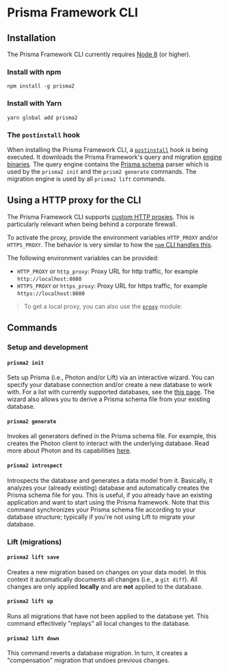 # Prisma Framework CLI

## Installation

The Prisma Framework CLI currently requires [Node 8](https://nodejs.org/en/download/releases/) (or higher).

### Install with npm

```
npm install -g prisma2
```

### Install with Yarn

```
yarn global add prisma2
```

### The `postinstall` hook

When installing the Prisma Framework CLI, a [`postinstall`](https://github.com/prisma/prisma2/blob/master/cli/sdk/package.json#L13) hook is being executed. It downloads the Prisma Framework's query and migration [engine binaries](https://github.com/prisma/prisma-engine). The query engine contains the [Prisma schema](./prisma-schema-file.md) parser which is used by the `prisma2 init` and the `prism2 generate` commands. The migration engine is used by all `prisma2 lift` commands.

## Using a HTTP proxy for the CLI

The Prisma Framework CLI supports [custom HTTP proxies](https://github.com/prisma/prisma2/issues/506). This is particularly relevant when being behind a corporate firewall.

To activate the proxy, provide the environment variables `HTTP_PROXY` and/or `HTTPS_PROXY`. The behavior is very similar to how the [`npm` CLI handles this](https://docs.npmjs.com/misc/config#https-proxy).

The following environment variables can be provided:

- `HTTP_PROXY` or `http_proxy`: Proxy URL for http traffic, for example `http://localhost:8080`
- `HTTPS_PROXY` or `https_proxy`: Proxy URL for https traffic, for example `https://localhost:8080`

> To get a local proxy, you can also use the [`proxy`](https://www.npmjs.com/package/proxy) module:


## Commands

### Setup and development

#### `prisma2 init`

Sets up Prisma (i.e., Photon and/or Lift) via an interactive wizard. You can specify your database connection and/or create a new database to work with. For a list with currently supported databases, see the [this page](./supported-databases.md). The wizard also allows you to derive a Prisma schema file from your existing database.

#### `prisma2 generate`

Invokes all generators defined in the Prisma schema file. For example, this creates the Photon client to interact with the underlying database. Read more about Photon and its capabilities [here](./photon/use-only-photon.md).

#### `prisma2 introspect`

Introspects the database and generates a data model from it. Basically, it analyzes your (already existing) database and automatically creates the Prisma schema file for you. This is useful, if you already have an existing application and want to start using the Prisma framework. Note that this command synchronizes your Prisma schema file according to your database structure; typically if you're not using Lift to migrate your database.

### Lift (migrations)

#### `prisma2 lift save`

Creates a new migration based on changes on your data model. In this context it automatically documents all changes (i.e., a `git diff`). All changes are only applied **locally** and are **not** applied to the database.

#### `prisma2 lift up`

Runs all migrations that have not been applied to the database yet. This command effectively "replays" all local changes to the database.

#### `prisma2 lift down`

This command reverts a database migration. In turn, it creates a "compensation" migration that undoes previous changes.
